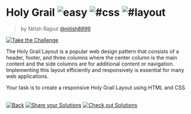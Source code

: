 <!--info-header-start--><h1>Holy Grail <img src="https://img.shields.io/badge/-easy-7aad0c" alt="easy"/> <img src="https://img.shields.io/badge/-%23css-999" alt="#css"/> <img src="https://img.shields.io/badge/-%23layout-999" alt="#layout"/></h1><blockquote><p>by Nitish Rajput <a href="https://github.com/nitish8899" target="_blank">@nitish8899</a></p></blockquote><p><a href="https://frontend-challenges.com/challenges/00049-easy-holy-grail" target="_blank"><img src="https://img.shields.io/badge/-Take%20the%20Challenge-0d99ff?logo=javascript&logoColor=white" alt="Take the Challenge"/></a> </p><!--info-header-end-->

The Holy Grail Layout is a popular web design pattern that consists of a header, footer, and three columns where the center column is the main content and the side columns are for additional content or navigation. Implementing this layout efficiently and responsively is essential for many web applications.

Your task is to create a responsive Holy Grail Layout using HTML and CSS


<!--info-footer-start--><br><a href="../../README.md" target="_blank"><img src="https://img.shields.io/badge/-Back-grey" alt="Back"/></a> <a href="https://github.com/jsartisan/frontend-challenges/issues/new?template=answer.md&labels=answer,49,undefined&title=49%20-%20Holy%20Grail%20-%20undefined&body=" target="_blank"><img src="https://img.shields.io/badge/-Share%20your%20Solutions-teal" alt="Share your Solutions"/></a> <a href="https://github.com/jsartisan/frontend-challenges/issues?q=label%3A49+label%3Aanswer+sort%3Areactions-%2B1-desc" target="_blank"><img src="https://img.shields.io/badge/-Check%20out%20Solutions-de5a77?logo=awesome-lists&logoColor=white" alt="Check out Solutions"/></a> <!--info-footer-end-->